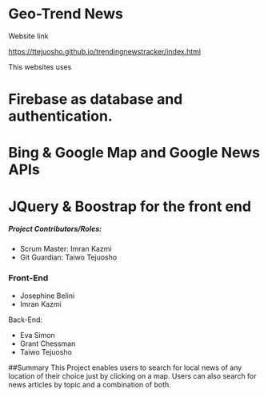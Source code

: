 # Geo-Trend News
Website link 

https://ttejuosho.github.io/trendingnewstracker/index.html

This websites uses 
# Firebase as database and authentication.
# Bing & Google Map and Google News APIs
# JQuery & Boostrap for the front end


##### Project Contributors/Roles:
* Scrum Master: Imran Kazmi
* Git  Guardian: Taiwo Tejuosho

### Front-End
* Josephine Belini
* Imran Kazmi

Back-End: 
* Eva Simon
* Grant Chessman
* Taiwo Tejuosho

##Summary 
This Project enables users to search for local news of any location of their choice just by clicking on a map. Users can also search for news articles by topic and a combination of both.

